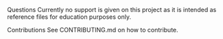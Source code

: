Questions
Currently no support is given on this project as it is intended as reference files for education purposes only.

Contributions
See CONTRIBUTING.md on how to contribute.